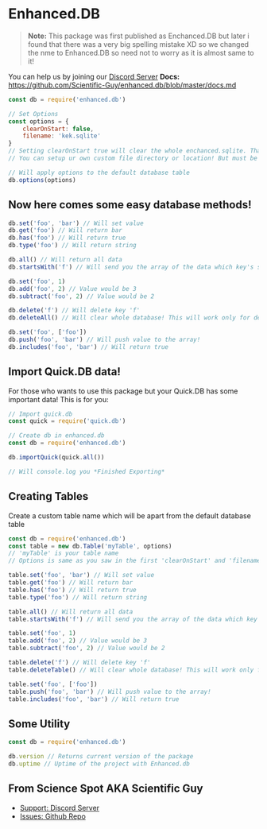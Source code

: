 # Enhanced.DB

> **Note:** This package was first published as Enchanced.DB but later i found that there was a very big spelling mistake XD so we changed the nme to Enhanced.DB so need not to worry as it is almost same to it!

You can help us by joining our [Discord Server](https://discord.gg/FrduEZd)
**Docs:** https://github.com/Scientific-Guy/enhanced.db/blob/master/docs.md

```js
const db = require('enhanced.db')

// Set Options
const options = {
    clearOnStart: false,
    filename: 'kek.sqlite'
}
// Setting clearOnStart true will clear the whole enchanced.sqlite. That would be false by default so if you dont need of that option no need of using options parameter!
// You can setup ur own custom file directory or location! But must be perfect for Sqlite Environment! It would be default to enchanced.sqlite!

// Will apply options to the default database table
db.options(options)
```

## Now here comes some easy database methods!

```js
db.set('foo', 'bar') // Will set value
db.get('foo') // Will return bar
db.has('foo') // Will return true
db.type('foo') // Will return string

db.all() // Will return all data
db.startsWith('f') // Will send you the array of the data which key's starts with f

db.set('foo', 1)
db.add('foo', 2) // Value would be 3
db.subtract('foo', 2) // Value would be 2

db.delete('f') // Will delete key 'f'
db.deleteAll() // Will clear whole database! This will work only for default database table! If you are using custom table make sure that you use db.deleteTable()

db.set('foo', ['foo'])
db.push('foo', 'bar') // Will push value to the array!
db.includes('foo', 'bar') // Will return true
```

## Import Quick.DB data!
For those who wants to use this package but your Quick.DB has some important data! This is for you:

```js
// Import quick.db
const quick = require('quick.db')

// Create db in enhanced.db
const db = require('enhanced.db')

db.importQuick(quick.all())

// Will console.log you *Finished Exporting*
```

## Creating Tables
Create a custom table name which will be apart from the default database table

```js
const db = require('enhanced.db')
const table = new db.Table('myTable', options)
// 'myTable' is your table name
// Options is same as you saw in the first 'clearOnStart' and 'filename'

table.set('foo', 'bar') // Will set value
table.get('foo') // Will return bar
table.has('foo') // Will return true
table.type('foo') // Will return string

table.all() // Will return all data
table.startsWith('f') // Will send you the array of the data which key's starts with f

table.set('foo', 1)
table.add('foo', 2) // Value would be 3
table.subtract('foo', 2) // Value would be 2

table.delete('f') // Will delete key 'f'
table.deleteTable() // Will clear whole database! This will work only for custom table!

table.set('foo', ['foo'])
table.push('foo', 'bar') // Will push value to the array!
table.includes('foo', 'bar') // Will return true
```

## Some Utility
```js
const db = require('enhanced.db')

db.version // Returns current version of the package
db.uptime // Uptime of the project with Enhanced.db
```

## From Science Spot AKA Scientific Guy
- [Support: Discord Server](https://discord.gg/FrduEZd)
- [Issues: Github Repo](https://github.com/Scientific-Guy/enhanced.db)
